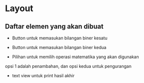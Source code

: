 # Layout

## Daftar elemen yang akan dibuat

- Button untuk memasukan bilangan biner kesatu

- Button untuk memasukan bilangan biner kedua 

- Pilihan untuk memilih operasi matematika yang akan digunakan

opsi 1 adalah penambahan, dan opsi kedua untuk pengurangan

- text view untuk print hasil akhir 
